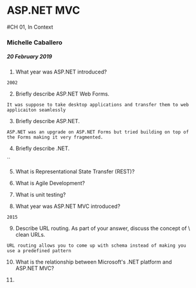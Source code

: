 # ASP.NET MVC
#CH 01, In Context

### Michelle Caballero
##### 20 February 2019

1. What year was ASP.NET introduced?

``2002``

2. Briefly describe ASP.NET Web Forms.

``It was suppose to take desktop applications and transfer them to web applicaiton
seamlessly``

3. Briefly describe  ASP.NET.

``ASP.NET was an upgrade on ASP.NET Forms but tried building on top of the Forms
making it very fragmented. ``

4. Briefly describe .NET.

``

5. What is Representational State Transfer (REST)?

6. What is Agile Development?

7. What is unit testing?

8. What year was ASP.NET MVC introduced?

``2015``

9. Describe URL routing. As part of your answer, discuss the concept of \ clean
URLs.

``URL routing allows you to come up with schema instead of making you use a
predefined pattern``

10. What is the relationship between Microsoft's .NET platform and ASP.NET MVC?

11.
